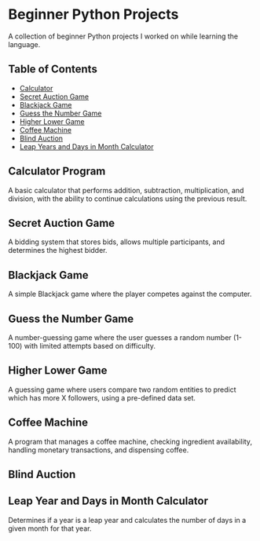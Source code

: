 # Beginner Python Projects

A collection of beginner Python projects I worked on while learning the language.

## Table of Contents
- [Calculator](#calculator-program)
- [Secret Auction Game](#secret-auction-game)
- [Blackjack Game](#blackjack-game)
- [Guess the Number Game](#guess-the-number-game)
- [Higher Lower Game](#higher-lower-game)
- [Coffee Machine](#coffee-machine)
- [Blind Auction](#blind-auction)
- [Leap Years and Days in Month Calculator](#leap-year-and-days-in-month-calculator)


## Calculator Program
A basic calculator that performs addition, subtraction, multiplication, and division, with the ability to continue calculations using the previous result.

## Secret Auction Game
A bidding system that stores bids, allows multiple participants, and determines the highest bidder.

## Blackjack Game
A simple Blackjack game where the player competes against the computer.

## Guess the Number Game
A number-guessing game where the user guesses a random number (1-100) with limited attempts based on difficulty.

## Higher Lower Game
A guessing game where users compare two random entities to predict which has more X followers, using a pre-defined data set.

## Coffee Machine
A program that manages a coffee machine, checking ingredient availability, handling monetary transactions, and dispensing coffee.

## Blind Auction


## Leap Year and Days in Month Calculator
Determines if a year is a leap year and calculates the number of days in a given month for that year.

